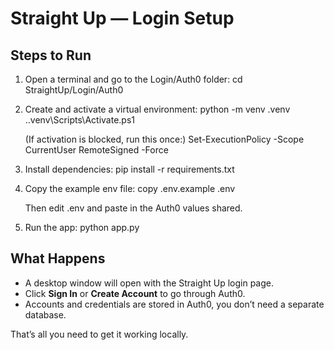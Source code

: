 # Straight Up — Login Setup

## Steps to Run

1. Open a terminal and go to the Login/Auth0 folder:
   cd StraightUp/Login/Auth0

2. Create and activate a virtual environment:
   python -m venv .venv
   .\.venv\Scripts\Activate.ps1

   (If activation is blocked, run this once:)
   Set-ExecutionPolicy -Scope CurrentUser RemoteSigned -Force

3. Install dependencies:
   pip install -r requirements.txt

4. Copy the example env file:
   copy .env.example .env

   Then edit .env and paste in the Auth0 values shared.

5. Run the app:
   python app.py

## What Happens
- A desktop window will open with the Straight Up login page.
- Click **Sign In** or **Create Account** to go through Auth0.
- Accounts and credentials are stored in Auth0, you don’t need a separate database.

That’s all you need to get it working locally.
